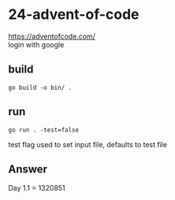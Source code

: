 # 24-advent-of-code
https://adventofcode.com/ \
login with google

## build
```
go build -o bin/ .
```

## run
```
go run . -test=false
```
test flag used to set input file, defaults to test file
## Answer
Day 1.1 = 1320851